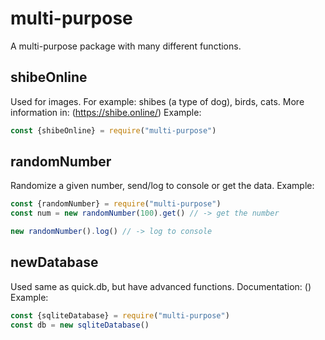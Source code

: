 # multi-purpose
A multi-purpose package with many different functions.

## shibeOnline
Used for images. For example: shibes (a type of dog), birds, cats.
More information in: (https://shibe.online/)
Example:
```js
const {shibeOnline} = require("multi-purpose")
```

## randomNumber
Randomize a given number, send/log to console or get the data.
Example:
```js
const {randomNumber} = require("multi-purpose")
const num = new randomNumber(100).get() // -> get the number

new randomNumber().log() // -> log to console
```

## newDatabase
Used same as quick.db, but have advanced functions.
Documentation: ()
Example:
```js
const {sqliteDatabase} = require("multi-purpose")
const db = new sqliteDatabase()
```